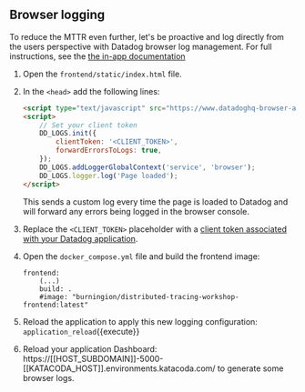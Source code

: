 ## Browser logging

To reduce the MTTR even further, let's be proactive and log directly from the users perspective with Datadog browser log management. For full instructions, see the [the in-app documentation](https://app.datadoghq.com/logs/onboarding/client)

1. Open the `frontend/static/index.html` file.
2. In the `<head>` add the following lines:

    ```html
    <script type="text/javascript" src="https://www.datadoghq-browser-agent.com/datadog-logs-us.js"></script>
    <script>
        // Set your client token
        DD_LOGS.init({
            clientToken: '<CLIENT_TOKEN>',
            forwardErrorsToLogs: true,
        });
        DD_LOGS.addLoggerGlobalContext('service', 'browser');
        DD_LOGS.logger.log('Page loaded');
    </script>
    ```

    This sends a custom log every time the page is loaded to Datadog and will forward any errors being logged in the browser console.

3. Replace the `<CLIENT_TOKEN>` placeholder with a [client token associated with your Datadog application](https://app.datadoghq.com/account/settings#api).
4. Open the `docker_compose.yml` file and build the frontend image:

    ```
    frontend:
        (...)
        build: .
        #image: "burningion/distributed-tracing-workshop-frontend:latest"
    ```

4. Reload the application to apply this new logging configuration: `application_reload`{{execute}}
5. Reload your application Dashboard: https://[[HOST_SUBDOMAIN]]-5000-[[KATACODA_HOST]].environments.katacoda.com/ to generate some browser logs.
